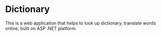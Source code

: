 # Dictionary
This is a web application that helps to look up dictionary, translate words online, built on ASP .NET platform.
